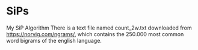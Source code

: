 # SiPs
My SiP Algorithm
There is a text file named count_2w.txt downloaded from https://norvig.com/ngrams/, which contains the 250.000 most common word bigrams of the english language.
